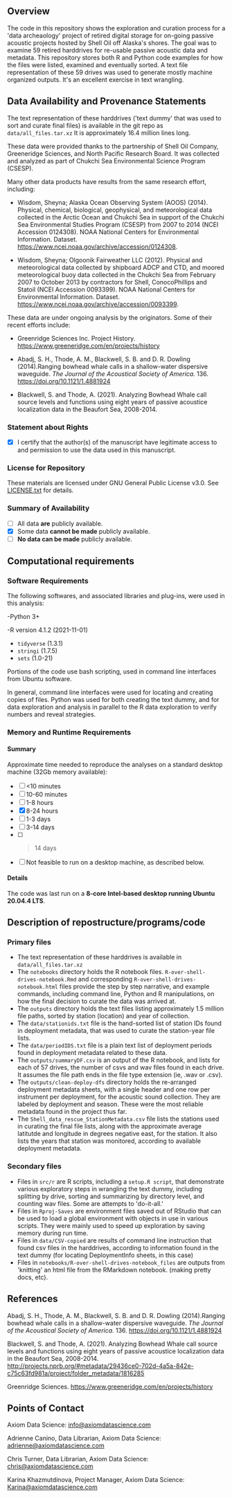 
Overview
--------

The code in this repository shows the exploration and curation process for a 'data archeaology' project of retired digital storage for on-going passive acoustic projects hosted by Shell Oil off Alaska's shores. The goal was to examine 59 retired harddrives for re-usable passive acoustic data and metadata. This repository stores both R and Python code examples for how the files were listed, examined and eventually sorted. A text file representation of these 59 drives was used to generate mostly machine organized outputs. It's an excellent exercise in text wrangling.

Data Availability and Provenance Statements
-------------------------------------------

The text representation of these harddrives ('text dummy' that was used to sort and curate final files) is available in the git repo as `data/all_files.tar.xz` It is approximately 16.4 million lines long.


These data were provided thanks to the partnership of Shell Oil Company, Greeneridge Sciences, and North Pacific Research Board. It was collected and analyzed as part of Chukchi Sea Environmental Science Program (CSESP).


Many other data products have results from the same research effort, including:

* Wisdom, Sheyna; Alaska Ocean Observing System (AOOS) (2014). Physical, chemical, biological, geophysical, and meteorological data collected in the Arctic Ocean and Chukchi Sea in support of the Chukchi Sea Environmental Studies Program (CSESP) from 2007 to 2014 (NCEI Accession 0124308). NOAA National Centers for Environmental Information. Dataset. https://www.ncei.noaa.gov/archive/accession/0124308.

* Wisdom, Sheyna; Olgoonik Fairweather LLC (2012). Physical and meteorological data collected by shipboard ADCP and CTD, and moored meteorological buoy data collected in the Chukchi Sea from February 2007 to October 2013 by contractors for Shell, ConocoPhillips and Statoil (NCEI Accession 0093399). NOAA National Centers for Environmental Information. Dataset. https://www.ncei.noaa.gov/archive/accession/0093399.


These data are under ongoing analysis by the originators. Some of their recent efforts include:

* Greenridge Sciences Inc. Project History. https://www.greeneridge.com/en/projects/history

* Abadj, S. H., Thode, A. M., Blackwell, S. B. and D. R. Dowling (2014).Ranging bowhead whale calls in a shallow-water dispersive waveguide. _The Journal of the Acoustical Society of America._ 136. https://doi.org/10.1121/1.4881924 

* Blackwell, S. and Thode, A. (2021). Analyzing Bowhead Whale call source levels and functions using eight years of passive acoustice localization data in the Beaufort Sea, 2008-2014.

### Statement about Rights

- [X] I certify that the author(s) of the manuscript have legitimate access to and permission to use the data used in this manuscript. 


### License for Repository

These materials are licensed under GNU General Public License v3.0. See [LICENSE.txt](LICENSE.txt) for details.


### Summary of Availability

- [ ] All data **are** publicly available.
- [X] Some data **cannot be made** publicly available.
- [ ] **No data can be made** publicly available.

Computational requirements
---------------------------


### Software Requirements

The following softwares, and associated libraries and plug-ins, were used in this analysis:

-Python 3+

-R version 4.1.2 (2021-11-01) 
  - `tidyverse` (1.3.1)
  - `stringi` (1.7.5)
  - `sets` (1.0-21)

Portions of the code use bash scripting, used in command line interfaces from Ubuntu software.

In general, command line interfaces were used for locating and creating copies of files. Python was used for both creating the text dummy, and for data exploration and analysis in parallel to the R data exploration to verify numbers and reveal strategies.


### Memory and Runtime Requirements

#### Summary

Approximate time needed to reproduce the analyses on a standard desktop machine (32Gb memory available):

- [ ] <10 minutes
- [ ] 10-60 minutes
- [ ] 1-8 hours
- [X] 8-24 hours
- [ ] 1-3 days
- [ ] 3-14 days
- [ ] > 14 days
- [ ] Not feasible to run on a desktop machine, as described below.

#### Details

The code was last run on a **8-core Intel-based desktop running Ubuntu 20.04.4 LTS**. 

Description of repostructure/programs/code
------------------------------------------

### Primary files
- The text representation of these harddrives is available in `data/all_files.tar.xz`
- The `notebooks` directory holds the R notebook files. `R-over-shell-drives-notebook.Rmd` and corresponding `R-over-shell-drives-notebook.html` files provide the step by step narrative, and example commands, including  command line, Python  and R manipulations, on how the final decision to curate the data was arrived at.
- The `outputs` directory holds the text files listing approximately 1.5 million file paths, sorted by station (location) and year of collection. 
- The `data/stationids.txt` file is the hand-sorted list of station IDs found in deployment metadata, that was used to curate the station-year file lists.
- The `data/periodIDS.txt` file is a plain text list of deployment periods found in deployment metadata related to these data.
- The `outputs/summaryDF.csv` is an output of the R notebook, and lists for each of 57 drives, the number of csvs and wav files found in each drive. It assumes the file path ends in the file type extension (ie, .wav or .csv).
- The `outputs/clean-deploy-dfs` directory holds the re-arranged deployment metadata sheets, with a single header and one row per instrument per deployment, for the acoustic sound collection. They are labeled by deployment and season. These were the most reliable metadata found in the project thus far.
- The `Shell_data_rescue_StationMetadata.csv` file lists the stations used in curating the final file lists, along with the approximate average latitutde and longitude in degrees negative east, for the station. It also lists the years that station was monitored, according to available deployment metadata.

### Secondary files

- Files in `src/r` are R scripts, including a `setup.R script`, that demonstrate various exploratory steps in wrangling the text dummy, including splitting by drive, sorting and summarizing by directory level, and counting wav files. Some are attempts to 'do-it-all.'
- Files in `Rproj-Saves` are environment files saved out of RStudio that can be used to load a global environment with objects in use in various scripts. They were mainly used to speed up exploration by saving memory during run time.
- Files in `data/CSV-copied` are results of command line instruction that found csv files in the harddrives, according to information found in the text dummy (for locating DeploymentInfo sheets, in this case)
- Files in `notebooks/R-over-shell-drives-notebook_files` are outputs from 'knitting' an html file from the RMarkdown notebook. (making pretty docs, etc). 


## References

Abadj, S. H., Thode, A. M., Blackwell, S. B. and D. R. Dowling (2014).Ranging bowhead whale calls in a shallow-water dispersive waveguide. _The Journal of the Acoustical Society of America._ 136. https://doi.org/10.1121/1.4881924 

Blackwell, S. and Thode, A. (2021). Analyzing Bowhead Whale call source levels and functions using eight years of passive acoustice localization data in the Beaufort Sea, 2008-2014. http://projects.nprb.org/#metadata/29436ce0-702d-4a5a-842e-c75c63fd981a/project/folder_metadata/1816285

Greenridge Sciences. https://www.greeneridge.com/en/projects/history


Points of Contact
-----------------

Axiom Data Science: info@axiomdatascience.com

Adrienne Canino, Data Librarian, Axiom Data Science: adrienne@axiomdatascience.com

Chris Turner, Data Librarian, Axiom Data Science: chris@axiomdatascience.com

Karina Khazmutdinova, Project Manager, Axiom Data Science: Karina@axiomdatascience.com
